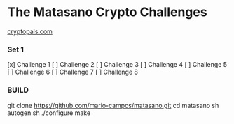 # The Matasano Crypto Challenges

[cryptopals.com](https://cryptopals.com)

### Set 1

[x] Challenge 1
[ ] Challenge 2
[ ] Challenge 3
[ ] Challenge 4
[ ] Challenge 5
[ ] Challenge 6
[ ] Challenge 7
[ ] Challenge 8

### BUILD

   git clone https://github.com/mario-campos/matasano.git
   cd matasano
   sh autogen.sh
   ./configure
   make
